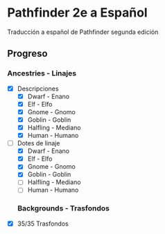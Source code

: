 # Pathfinder 2e a Español
Traducción a español de Pathfinder segunda edición
## Progreso
### Ancestries - Linajes
- [x] Descripciones
  - [x] Dwarf - Enano
  - [x] Elf - Elfo
  - [x] Gnome - Gnomo
  - [x] Goblin - Goblin
  - [x] Halfling - Mediano
  - [x] Human - Humano
- [ ] Dotes de linaje
  - [x] Dwarf - Enano
  - [x] Elf - Elfo
  - [x] Gnome - Gnomo
  - [x] Goblin - Goblin
  - [ ] Halfling - Mediano
  - [ ] Human - Humano 
  ### Backgrounds - Trasfondos
- [x] 35/35 Trasfondos
